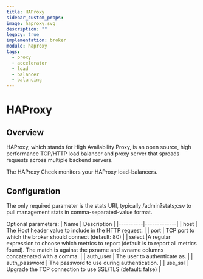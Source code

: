 ```yaml
---
title: HAProxy
sidebar_custom_props:
image: haproxy.svg
description: ""
legacy: true
implementation: broker
module: haproxy
tags:
  - proxy
  - accelerator
  - load
  - balancer
  - balancing
---
```


# HAProxy

## Overview

HAProxy, which stands for High Availability Proxy, is an open source, high performance TCP/HTTP load balancer and proxy server that spreads requests across multiple backend servers.

The HAProxy Check monitors your HAProxy load-balancers.

## Configuration

The only required parameter is the stats URI, typically /admin?stats;csv to pull management stats in comma-separated-value format.

Optional parameters:
| Name | Description |
|----------|-------------|
| host | The Host header value to include in the HTTP request. |
| port | TCP port to which the broker should connect (default: 80) |
| select |A regular expression to choose which metrics to report (default is to report all metrics found). The match is against the pxname and svname columns concatenated with a comma. |
| auth_user | The user to authenticate as. |
| auth_password | The password to use during authentication. |
| use_ssl | Upgrade the TCP connection to use SSL/TLS (default: false) |
